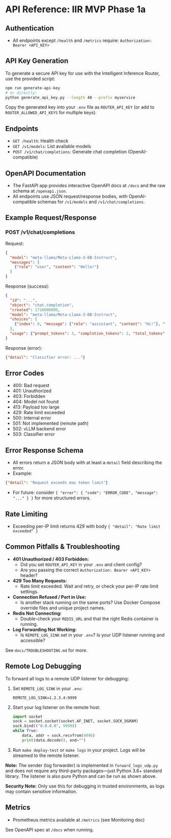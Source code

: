 # API Reference: IIR MVP Phase 1a

## Authentication
- All endpoints except `/health` and `/metrics` require: `Authorization: Bearer <API_KEY>`

## API Key Generation

To generate a secure API key for use with the Intelligent Inference Router, use the provided script:

```sh
npm run generate-api-key
# or directly:
python generate_api_key.py --length 40 --prefix myservice
```

Copy the generated key into your `.env` file as `ROUTER_API_KEY` (or add to `ROUTER_ALLOWED_API_KEYS` for multiple keys).

## Endpoints
- `GET /health`: Health check
- `GET /v1/models`: List available models
- `POST /v1/chat/completions`: Generate chat completion (OpenAI-compatible)

## OpenAPI Documentation
- The FastAPI app provides interactive OpenAPI docs at `/docs` and the raw schema at `/openapi.json`.
- All endpoints use JSON request/response bodies, with OpenAI-compatible schemas for `/v1/models` and `/v1/chat/completions`.

## Example Request/Response
### POST /v1/chat/completions
Request:
```json
{
  "model": "meta-llama/Meta-Llama-3-8B-Instruct",
  "messages": [
    {"role": "user", "content": "Hello!"}
  ]
}
```
Response (success):
```json
{
  "id": "...",
  "object": "chat.completion",
  "created": 1710000000,
  "model": "meta-llama/Meta-Llama-3-8B-Instruct",
  "choices": [
    {"index": 0, "message": {"role": "assistant", "content": "Hi!"}, "finish_reason": "stop"}
  ],
  "usage": {"prompt_tokens": 3, "completion_tokens": 2, "total_tokens": 5}
}
```
Response (error):
```json
{"detail": "Classifier error: ..."}
```

## Error Codes
- 400: Bad request
- 401: Unauthorized
- 403: Forbidden
- 404: Model not found
- 413: Payload too large
- 429: Rate limit exceeded
- 500: Internal error
- 501: Not implemented (remote path)
- 502: vLLM backend error
- 503: Classifier error

## Error Response Schema
- All errors return a JSON body with at least a `detail` field describing the error.
- Example:
```json
{"detail": "Request exceeds max token limit"}
```
- For future: consider `{ "error": { "code": "ERROR_CODE", "message": "..." } }` for more structured errors.

## Rate Limiting
- Exceeding per-IP limit returns 429 with body `{ "detail": "Rate limit exceeded" }`

## Common Pitfalls & Troubleshooting

- **401 Unauthorized / 403 Forbidden:**
  - Did you set `ROUTER_API_KEY` in your `.env` and client config?
  - Are you passing the correct `Authorization: Bearer <API_KEY>` header?
- **429 Too Many Requests:**
  - Rate limit exceeded. Wait and retry, or check your per-IP rate limit settings.
- **Connection Refused / Port in Use:**
  - Is another stack running on the same ports? Use Docker Compose override files and unique project names.
- **Redis Not Connecting:**
  - Double-check your `REDIS_URL` and that the right Redis container is running.
- **Log Forwarding Not Working:**
  - Is `REMOTE_LOG_SINK` set in your `.env`? Is your UDP listener running and accessible?

See `docs/TROUBLESHOOTING.md` for more.

## Remote Log Debugging

To forward all logs to a remote UDP listener for debugging:

1. Set `REMOTE_LOG_SINK` in your `.env`:
   ```
   REMOTE_LOG_SINK=1.2.3.4:9999
   ```
2. Start your log listener on the remote host:
   ```python
   import socket
   sock = socket.socket(socket.AF_INET, socket.SOCK_DGRAM)
   sock.bind(("0.0.0.0", 9999))
   while True:
       data, addr = sock.recvfrom(4096)
       print(data.decode(), end="")
   ```
3. Run `make deploy-test` or `make logs` in your project. Logs will be streamed to the remote listener.

**Note:** The sender (log forwarder) is implemented in `forward_logs_udp.py` and does not require any third-party packages—just Python 3.6+ standard library. The listener is also pure Python and can be run as shown above.

**Security Note:** Only use this for debugging in trusted environments, as logs may contain sensitive information.

## Metrics
- Prometheus metrics available at `/metrics` (see Monitoring doc)

See OpenAPI spec at `/docs` when running.
